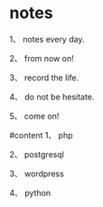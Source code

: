 # notes
1、 notes every day.

2、 from now on!

3、 record the life.

4、 do not be hesitate.

5、 come on!

#content
1、 php

2、 postgresql

3、 wordpress

4、 python
